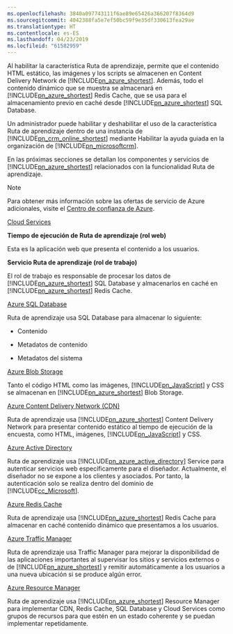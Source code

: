 ```yaml
---
ms.openlocfilehash: 3840a097743111f6ae89e65426a366207f8364d9
ms.sourcegitcommit: 4042388fa5e7ef50bc59f9e35df330613fea29ae
ms.translationtype: HT
ms.contentlocale: es-ES
ms.lasthandoff: 04/23/2019
ms.locfileid: "61582959"
---
```

Al habilitar la característica Ruta de aprendizaje, permite que el contenido HTML estático, las imágenes y los scripts se almacenen en Content Delivery Network de [!INCLUDE[pn_azure_shortest](pn-azure-shortest.md)]. Además, todo el contenido dinámico que se muestra se almacenará en [!INCLUDE[pn_azure_shortest](pn-azure-shortest.md)] Redis Cache, que se usa para el almacenamiento previo en caché desde [!INCLUDE[pn_azure_shortest](pn-azure-shortest.md)] SQL Database.  
  
 Un administrador puede habilitar y deshabilitar el uso de la característica Ruta de aprendizaje dentro de una instancia de [!INCLUDE[pn_crm_online_shortest](pn-crm-online-shortest.md)] mediante Habilitar la ayuda guiada en la organización de [!INCLUDE[pn_microsoftcrm](pn-microsoftcrm.md)].  
  
 En las próximas secciones se detallan los componentes y servicios de [!INCLUDE[pn_azure_shortest](pn-azure-shortest.md)] relacionados con la funcionalidad Ruta de aprendizaje.  
  
> [!NOTE]
>  Para obtener más información sobre las ofertas de servicio de Azure adicionales, visite el [Centro de confianza de Azure](https://azure.microsoft.com/en-us/support/trust-center/).  
  
 [Cloud Services](https://azure.microsoft.com/en-us/services/cloud-services/)  
  
 **Tiempo de ejecución de Ruta de aprendizaje (rol web)**  
  
 Esta es la aplicación web que presenta el contenido a los usuarios.  
  
 **Servicio Ruta de aprendizaje (rol de trabajo)**  
  
 El rol de trabajo es responsable de procesar los datos de [!INCLUDE[pn_azure_shortest](pn-azure-shortest.md)] SQL Database y almacenarlos en caché en [!INCLUDE[pn_azure_shortest](pn-azure-shortest.md)] Redis Cache.  
  
 [Azure SQL Database](https://azure.microsoft.com/en-us/services/sql-database/)  
  
 Ruta de aprendizaje usa SQL Database para almacenar lo siguiente:  
  
-   Contenido  
  
-   Metadatos de contenido  
  
-   Metadatos del sistema  
  
 [Azure Blob Storage](https://azure.microsoft.com/en-us/services/storage/)  
  
 Tanto el código HTML como las imágenes, [!INCLUDE[pn_JavaScript](pn-javascript.md)] y CSS se almacenan en [!INCLUDE[pn_azure_shortest](pn-azure-shortest.md)] Blob Storage.  
  
 [Azure Content Delivery Network (CDN)](https://azure.microsoft.com/en-us/services/cdn/)  
  
 Ruta de aprendizaje usa [!INCLUDE[pn_azure_shortest](pn-azure-shortest.md)] Content Delivery Network para presentar contenido estático al tiempo de ejecución de la encuesta, como HTML, imágenes, [!INCLUDE[pn_JavaScript](pn-javascript.md)] y CSS.  
  
 [Azure Active Directory](https://azure.microsoft.com/en-us/services/active-directory/)  
  
 Ruta de aprendizaje usa [!INCLUDE[pn_azure_active_directory](pn-azure-active-directory.md)] Service para autenticar servicios web específicamente para el diseñador. Actualmente, el diseñador no se expone a los clientes y asociados. Por tanto, la autenticación solo se realiza dentro del dominio de [!INCLUDE[cc_Microsoft](cc-microsoft.md)].  
  
 [Azure Redis Cache](https://azure.microsoft.com/en-us/services/cache/)  
  
 Ruta de aprendizaje usa [!INCLUDE[pn_azure_shortest](pn-azure-shortest.md)] Redis Cache para almacenar en caché contenido dinámico que presentamos a los usuarios.  
  
 [Azure Traffic Manager](https://azure.microsoft.com/en-us/services/traffic-manager/)  
  
 Ruta de aprendizaje usa Traffic Manager para mejorar la disponibilidad de las aplicaciones importantes al supervisar los sitios y servicios externos o de [!INCLUDE[pn_azure_shortest](pn-azure-shortest.md)] y remitir automáticamente a los usuarios a una nueva ubicación si se produce algún error.  
  
 [Azure Resource Manager](https://azure.microsoft.com/en-us/features/resource-manager/)  
  
 Ruta de aprendizaje usa [!INCLUDE[pn_azure_shortest](pn-azure-shortest.md)] Resource Manager para implementar CDN, Redis Cache, SQL Database y Cloud Services como grupos de recursos para que estén en un estado coherente y se puedan implementar repetidamente.